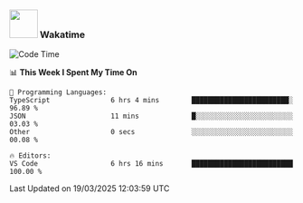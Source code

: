 ### <img src="https://media.giphy.com/media/VgCDAzcKvsR6OM0uWg/giphy.gif" width="50"> Wakatime

  <!--START_SECTION:waka-->
![Code Time](http://img.shields.io/badge/Code%20Time-1%2C515%20hrs%206%20mins-blue)

📊 **This Week I Spent My Time On** 

```text
💬 Programming Languages: 
TypeScript               6 hrs 4 mins        ████████████████████████░   96.89 % 
JSON                     11 mins             █░░░░░░░░░░░░░░░░░░░░░░░░   03.03 % 
Other                    0 secs              ░░░░░░░░░░░░░░░░░░░░░░░░░   00.08 % 

🔥 Editors: 
VS Code                  6 hrs 16 mins       █████████████████████████   100.00 % 
```


 Last Updated on 19/03/2025 12:03:59 UTC
<!--END_SECTION:waka-->
